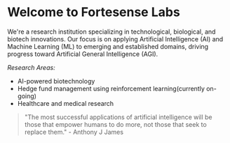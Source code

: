 # Welcome to Fortesense Labs 

We're a research institution specializing in technological, biological, and biotech innovations. Our focus is on applying Artificial Intelligence (AI) and Machine Learning (ML) to emerging and established domains, driving progress toward Artificial General Intelligence (AGI).

*Research Areas:*

- AI-powered biotechnology
- Hedge fund management using reinforcement learning(currently on-going)
- Healthcare and medical research

> "The most successful applications of artificial intelligence will be those that empower humans to do more, not those that seek to replace them." - Anthony J James

<!--
*Get in Touch:*

- Email: mailto:info@fortesenselabs.com
- Website: (link)
- Twitter: (link)
-->
